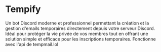 # Tempify
Un bot Discord moderne et professionnel permettant la création et la gestion d'emails temporaires directement depuis votre serveur Discord. Idéal pour protéger la vie privée de vos membres tout en offrant une solution simple et efficace pour les inscriptions temporaires. Fonctionne avec l'api de tempmail.lol
